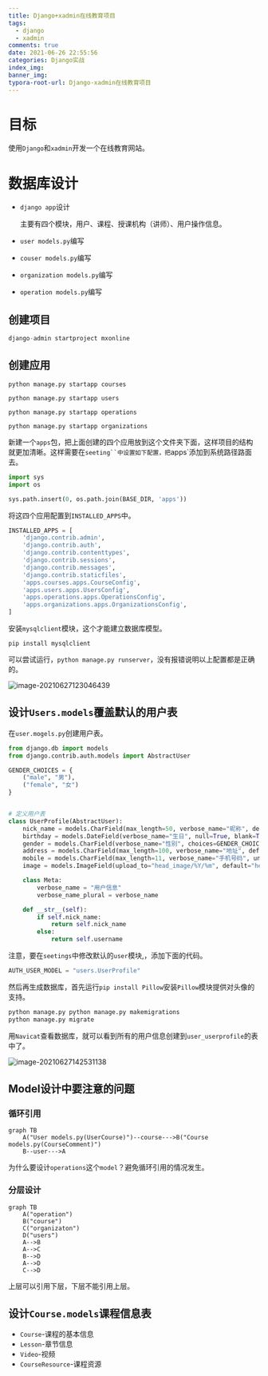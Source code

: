 ```yaml
---
title: Django+xadmin在线教育项目
tags:
  - django
  - xadmin
comments: true
date: 2021-06-26 22:55:56
categories: Django实战
index_img:
banner_img:
typora-root-url: Django-xadmin在线教育项目
---
```


#  目标

使用`Django`和`xadmin`开发一个在线教育网站。

# 数据库设计

- `django app`设计

  主要有四个模块，用户、课程、授课机构（讲师）、用户操作信息。

- `user models.py`编写

- `couser models.py`编写

- `organization models.py`编写

- `operation models.py`编写

## 创建项目

```python
django-admin startproject mxonline
```

## 创建应用

```shel
python manage.py startapp courses

python manage.py startapp users

python manage.py startapp operations

python manage.py startapp organizations
```

新建一个`apps`包，把上面创建的四个应用放到这个文件夹下面，这样项目的结构就更加清晰。这样需要在`seeting``中设置如下配置，把`apps`添加到系统路径路面去。

```python
import sys
import os

sys.path.insert(0, os.path.join(BASE_DIR, 'apps'))
```

将这四个应用配置到`INSTALLED_APPS`中。

```python
INSTALLED_APPS = [
    'django.contrib.admin',
    'django.contrib.auth',
    'django.contrib.contenttypes',
    'django.contrib.sessions',
    'django.contrib.messages',
    'django.contrib.staticfiles',
    'apps.courses.apps.CourseConfig',
    'apps.users.apps.UsersConfig',
    'apps.operations.apps.OperationsConfig',
    'apps.organizations.apps.OrganizationsConfig',
]
```

安装`mysqlclient`模块，这个才能建立数据库模型。

```shel
pip install mysqlclient
```

 可以尝试运行，`python manage.py runserver`，没有报错说明以上配置都是正确的。

![image-20210627123046439](image-20210627123046439.png)

## 设计`Users.models`覆盖默认的用户表

在`user.mogels.py`创建用户表。

```python
from django.db import models
from django.contrib.auth.models import AbstractUser

GENDER_CHOICES = {
    ("male", "男"),
    ("female", "女")
}


# 定义用户表
class UserProfile(AbstractUser):
    nick_name = models.CharField(max_length=50, verbose_name="昵称", default="")
    birthday = models.DateField(verbose_name="生日", null=True, blank=True)
    gender = models.CharField(verbose_name="性别", choices=GENDER_CHOICES, max_length=6)
    address = models.CharField(max_length=100, verbose_name="地址", default="")
    mobile = models.CharField(max_length=11, verbose_name="手机号码", unique=True)
    image = models.ImageField(upload_to="head_image/%Y/%m", default="head_image/uploaded.jpg", verbose_name="头像")

    class Meta:
        verbose_name = "用户信息"
        verbose_name_plural = verbose_name

    def __str__(self):
        if self.nick_name:
            return self.nick_name
        else:
            return self.username
```

注意，要在`seetings`中修改默认的`user`模块,，添加下面的代码。

```python
AUTH_USER_MODEL = "users.UserProfile"
```

然后再生成数据库，首先运行`pip install Pillow`安装`Pillow`模块提供对头像的支持。

```python
python manage.py python manage.py makemigrations
python manage.py migrate
```

用`Navicat`查看数据库，就可以看到所有的用户信息创建到`user_userprofile`的表中了。

![image-20210627142531138](/image-20210627142531138.png)

## Model设计中要注意的问题

### 循环引用

```mermaid
graph TB
	A("User models.py(UserCourse)")--course--->B("Course models.py(CourseComment)")
	B--user--->A
```

为什么要设计`operations`这个`model`？避免循环引用的情况发生。

### 分层设计

```mermaid
graph TB
	A("operation")
	B("course")
	C("organizaton")
	D("users")
	A-->B
	A-->C
	B-->D
	A-->D
	C-->D
```

上层可以引用下层，下层不能引用上层。

## 设计`Course.models`课程信息表

- `Course`-课程的基本信息
- `Lesson`-章节信息
- `Video`-视频
- `CourseResource`-课程资源










[//]:#(设置表格整体居中显示)
<style>
    table
    {
        margin: auto;
        font-size: 80%;
    }
</style>


